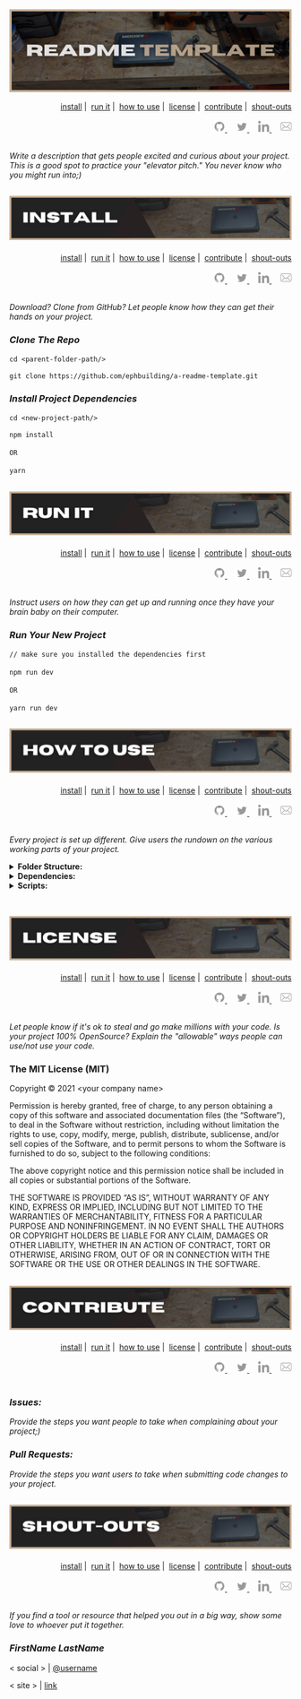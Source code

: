 ##

![readme title graphic](./assets/title.png)

<div id='nav' align='right'>
  <div>
    <a href='#install'>install</a>&nbsp;|&nbsp;
    <a href='#run-it'>run it</a>&nbsp;|&nbsp;
    <a href='#how-to-use'>how to use</a>&nbsp;|&nbsp;
    <a href='#license'>license</a>&nbsp;|&nbsp;
    <a href='#contribute'>contribute</a>&nbsp;|&nbsp;
    <a href='#shout-outs'>shout-outs</a>
  </div>
  <br/>
  <div>
    <a href='https://github.com/ephbuilding' alt='github icon'>
      <img src='./assets/icon-gh.svg' height='20'/>
    </a>
    &nbsp;
    &nbsp;
    <a href='https://twitter.com/ephbuilding' alt='twitter icon'>
      <img src='./assets/icon-tw.svg' height='20'/>
    </a>
    &nbsp;
    &nbsp;
    <a href='https://linkedin.com/in/ephbuilding' alt='linkedin icon'>
      <img src='./assets/icon-li.svg' height='20'/>
    </a>
    &nbsp;
    &nbsp;
    <a href='mailto:ephraim@modevx.com' alt='email icon'>
      <img src='./assets/icon-env.svg' height='20'/>
    </a>
  </div>
  <br/>
</div>

_Write a description that gets people excited and curious about your project. This is a good spot to practice your "elevator pitch." You never know who you might run into;)_

##

<h2 id='install' align='center'>
  <img alt='readme install graphic' src='./assets/install.png'>
</h2>

<div id='nav' align='right'>
  <div>
    <a href='#install'>install</a>&nbsp;|&nbsp;
    <a href='#run-it'>run it</a>&nbsp;|&nbsp;
    <a href='#how-to-use'>how to use</a>&nbsp;|&nbsp;
    <a href='#license'>license</a>&nbsp;|&nbsp;
    <a href='#contribute'>contribute</a>&nbsp;|&nbsp;
    <a href='#shout-outs'>shout-outs</a>
  </div>
  <br/>
  <div>
    <a href='https://github.com/ephbuilding' alt='github icon'>
      <img src='./assets/icon-gh.svg' height='20'/>
    </a>
    &nbsp;
    &nbsp;
    <a href='https://twitter.com/ephbuilding' alt='twitter icon'>
      <img src='./assets/icon-tw.svg' height='20'/>
    </a>
    &nbsp;
    &nbsp;
    <a href='https://linkedin.com/in/ephbuilding' alt='linkedin icon'>
      <img src='./assets/icon-li.svg' height='20'/>
    </a>
    &nbsp;
    &nbsp;
    <a href='mailto:ephraim@modevx.com' alt='email icon'>
      <img src='./assets/icon-env.svg' height='20'/>
    </a>
  </div>
  <br/>
</div>

_Download? Clone from GitHub? Let people know how they can get their hands on your project._

### **_Clone The Repo_**

```shellscript
cd <parent-folder-path/>
```

```shellscript
git clone https://github.com/ephbuilding/a-readme-template.git
```

### **_Install Project Dependencies_**

```shellscript
cd <new-project-path/>
```

```shellscript
npm install

OR

yarn
```

##

<h2 id='run-it' align='center'>
  <img alt='readme run-it graphic' src='./assets/run-it.png'>
</h2>

<div id='nav' align='right'>
  <div>
    <a href='#install'>install</a>&nbsp;|&nbsp;
    <a href='#run-it'>run it</a>&nbsp;|&nbsp;
    <a href='#how-to-use'>how to use</a>&nbsp;|&nbsp;
    <a href='#license'>license</a>&nbsp;|&nbsp;
    <a href='#contribute'>contribute</a>&nbsp;|&nbsp;
    <a href='#shout-outs'>shout-outs</a>
  </div>
  <br/>
  <div>
    <a href='https://github.com/ephbuilding' alt='github icon'>
      <img src='./assets/icon-gh.svg' height='20'/>
    </a>
    &nbsp;
    &nbsp;
    <a href='https://twitter.com/ephbuilding' alt='twitter icon'>
      <img src='./assets/icon-tw.svg' height='20'/>
    </a>
    &nbsp;
    &nbsp;
    <a href='https://linkedin.com/in/ephbuilding' alt='linkedin icon'>
      <img src='./assets/icon-li.svg' height='20'/>
    </a>
    &nbsp;
    &nbsp;
    <a href='mailto:ephraim@modevx.com' alt='email icon'>
      <img src='./assets/icon-env.svg' height='20'/>
    </a>
  </div>
  <br/>
</div>

_Instruct users on how they can get up and running once they have your brain baby on their computer._

### **_Run Your New Project_**

```shellscript
// make sure you installed the dependencies first

npm run dev

OR

yarn run dev
```

##

<h2 id='how-to-use' align='center'>
  <img alt='readme how-to-use graphic' src='./assets/how-to-use.png'>
</h2>

<div id='nav' align='right'>
  <div>
    <a href='#install'>install</a>&nbsp;|&nbsp;
    <a href='#run-it'>run it</a>&nbsp;|&nbsp;
    <a href='#how-to-use'>how to use</a>&nbsp;|&nbsp;
    <a href='#license'>license</a>&nbsp;|&nbsp;
    <a href='#contribute'>contribute</a>&nbsp;|&nbsp;
    <a href='#shout-outs'>shout-outs</a>
  </div>
  <br/>
  <div>
    <a href='https://github.com/ephbuilding' alt='github icon'>
      <img src='./assets/icon-gh.svg' height='20'/>
    </a>
    &nbsp;
    &nbsp;
    <a href='https://twitter.com/ephbuilding' alt='twitter icon'>
      <img src='./assets/icon-tw.svg' height='20'/>
    </a>
    &nbsp;
    &nbsp;
    <a href='https://linkedin.com/in/ephbuilding' alt='linkedin icon'>
      <img src='./assets/icon-li.svg' height='20'/>
    </a>
    &nbsp;
    &nbsp;
    <a href='mailto:ephraim@modevx.com' alt='email icon'>
      <img src='./assets/icon-env.svg' height='20'/>
    </a>
  </div>
  <br/>
</div>

_Every project is set up different. Give users the rundown on the various working parts of your project._

<details>
<summary><strong>Folder Structure:</strong></summary>

```shellscript
// example folder structure

your-app-name/...................root directory
  __tests__/.....................tests
  dist/..........................deployment folder
  node_modules/..................project dependencies
  public/........................copied to dist/
  src/...........................MAIN PROJECT FOLDER
    assets/......................images, fonts
    components/..................React components
    hooks/.......................custom React hooks
    pages/.......................pages view components
    services/....................3rd-party data resources
    styles/......................CSS stylesheets
    App.jsx......................project root component
    index.js.....................PROJECT ENTRY POINT
  .env...........................environment variables
  .gitignore.....................don't expose those .env keys!
  package.json...................project dependency config
  README.md......................you are here [X]
  yarn.lock......................dependency lock file
```

</details>

<details>
<summary><strong>Dependencies:</strong></summary>

### **_Production_**

`react` | JavaScript library for creating user interfaces

`react-dom` | React package for working with the DOM

`react-query` | Hooks for managing, caching and syncing asynchronous and remote data in React

### **_Development_**

`jest` | JavaScript test runner

`tailwindcss` | utility-first CSS framework

`postcss` | JavaScript plugins that analyze and transform CSS

</details>

<details>
<summary><strong>Scripts:</strong></summary>

`"dev"` runs the app in `development` mode

`"test"` runs `"jest"` in interactice watch mode

`"build"` prepares your app's code for production to the `dist/` folder

</details>

<br>

##

<h2 id='license' align='center'>
  <img alt='readme license graphic' src='./assets/license.png'>
</h2>

<div id='nav' align='right'>
  <div>
    <a href='#install'>install</a>&nbsp;|&nbsp;
    <a href='#run-it'>run it</a>&nbsp;|&nbsp;
    <a href='#how-to-use'>how to use</a>&nbsp;|&nbsp;
    <a href='#license'>license</a>&nbsp;|&nbsp;
    <a href='#contribute'>contribute</a>&nbsp;|&nbsp;
    <a href='#shout-outs'>shout-outs</a>
  </div>
  <br/>
  <div>
    <a href='https://github.com/ephbuilding' alt='github icon'>
      <img src='./assets/icon-gh.svg' height='20'/>
    </a>
    &nbsp;
    &nbsp;
    <a href='https://twitter.com/ephbuilding' alt='twitter icon'>
      <img src='./assets/icon-tw.svg' height='20'/>
    </a>
    &nbsp;
    &nbsp;
    <a href='https://linkedin.com/in/ephbuilding' alt='linkedin icon'>
      <img src='./assets/icon-li.svg' height='20'/>
    </a>
    &nbsp;
    &nbsp;
    <a href='mailto:ephraim@modevx.com' alt='email icon'>
      <img src='./assets/icon-env.svg' height='20'/>
    </a>
  </div>
  <br/>
</div>

_Let people know if it's ok to steal and go make millions with your code. Is your project 100% OpenSource? Explain the "allowable" ways people can use/not use your code._

### The MIT License (MIT)

Copyright © 2021 \<your company name\>

Permission is hereby granted, free of charge, to any person obtaining a copy of this software and associated documentation files (the “Software”), to deal in the Software without restriction, including without limitation the rights to use, copy, modify, merge, publish, distribute, sublicense, and/or sell copies of the Software, and to permit persons to whom the Software is furnished to do so, subject to the following conditions:

The above copyright notice and this permission notice shall be included in all copies or substantial portions of the Software.

THE SOFTWARE IS PROVIDED “AS IS”, WITHOUT WARRANTY OF ANY KIND, EXPRESS OR IMPLIED, INCLUDING BUT NOT LIMITED TO THE WARRANTIES OF MERCHANTABILITY, FITNESS FOR A PARTICULAR PURPOSE AND NONINFRINGEMENT. IN NO EVENT SHALL THE AUTHORS OR COPYRIGHT HOLDERS BE LIABLE FOR ANY CLAIM, DAMAGES OR OTHER LIABILITY, WHETHER IN AN ACTION OF CONTRACT, TORT OR OTHERWISE, ARISING FROM, OUT OF OR IN CONNECTION WITH THE SOFTWARE OR THE USE OR OTHER DEALINGS IN THE SOFTWARE.

##

<h2 id='contribute' align='center'>
  <img alt='readme contribute graphic' src='./assets/contribute.png'>
</h2>

<div id='nav' align='right'>
  <div>
    <a href='#install'>install</a>&nbsp;|&nbsp;
    <a href='#run-it'>run it</a>&nbsp;|&nbsp;
    <a href='#how-to-use'>how to use</a>&nbsp;|&nbsp;
    <a href='#license'>license</a>&nbsp;|&nbsp;
    <a href='#contribute'>contribute</a>&nbsp;|&nbsp;
    <a href='#shout-outs'>shout-outs</a>
  </div>
  <br/>
  <div>
    <a href='https://github.com/ephbuilding' alt='github icon'>
      <img src='./assets/icon-gh.svg' height='20'/>
    </a>
    &nbsp;
    &nbsp;
    <a href='https://twitter.com/ephbuilding' alt='twitter icon'>
      <img src='./assets/icon-tw.svg' height='20'/>
    </a>
    &nbsp;
    &nbsp;
    <a href='https://linkedin.com/in/ephbuilding' alt='linkedin icon'>
      <img src='./assets/icon-li.svg' height='20'/>
    </a>
    &nbsp;
    &nbsp;
    <a href='mailto:ephraim@modevx.com' alt='email icon'>
      <img src='./assets/icon-env.svg' height='20'/>
    </a>
  </div>
  <br/>
</div>

### **_Issues:_**

_Provide the steps you want people to take when complaining about your project;)_

### **_Pull Requests:_**

_Provide the steps you want users to take when submitting code changes to your project._

##

<h2 id='shout-outs' align='center'>
  <img alt='readme shout-outs graphic' src='./assets/shout-outs.png'>
</h2>

<div id='nav' align='right'>
  <div>
    <a href='#install'>install</a>&nbsp;|&nbsp;
    <a href='#run-it'>run it</a>&nbsp;|&nbsp;
    <a href='#how-to-use'>how to use</a>&nbsp;|&nbsp;
    <a href='#license'>license</a>&nbsp;|&nbsp;
    <a href='#contribute'>contribute</a>&nbsp;|&nbsp;
    <a href='#shout-outs'>shout-outs</a>
  </div>
  <br/>
  <div>
    <a href='https://github.com/ephbuilding' alt='github icon'>
      <img src='./assets/icon-gh.svg' height='20'/>
    </a>
    &nbsp;
    &nbsp;
    <a href='https://twitter.com/ephbuilding' alt='twitter icon'>
      <img src='./assets/icon-tw.svg' height='20'/>
    </a>
    &nbsp;
    &nbsp;
    <a href='https://linkedin.com/in/ephbuilding' alt='linkedin icon'>
      <img src='./assets/icon-li.svg' height='20'/>
    </a>
    &nbsp;
    &nbsp;
    <a href='mailto:ephraim@modevx.com' alt='email icon'>
      <img src='./assets/icon-env.svg' height='20'/>
    </a>
  </div>
  <br/>
</div>

_If you find a tool or resource that helped you out in a big way, show some love to whoever put it together._

### **_FirstName LastName_**

\< social \> | [@username](https://some.address)

\< site \> | [link](https://some.address)
